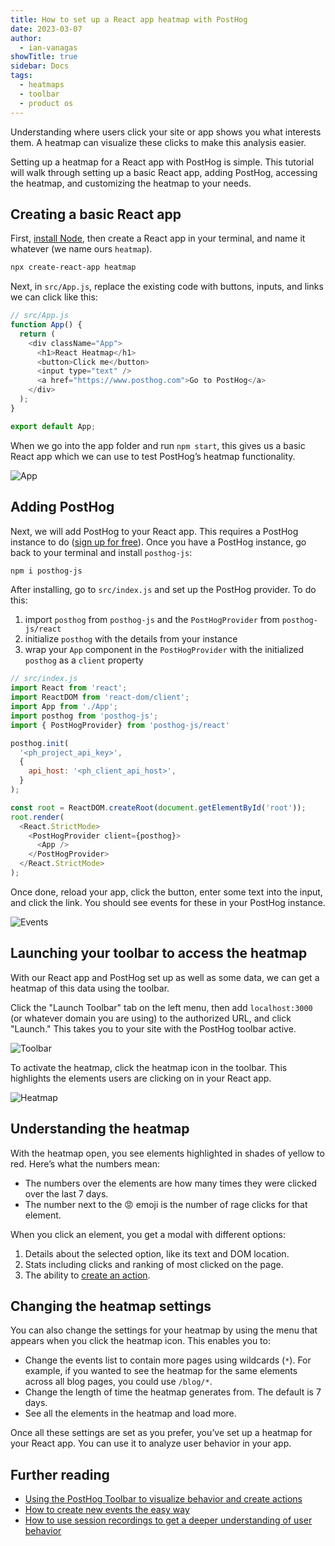 ```yaml
---
title: How to set up a React app heatmap with PostHog
date: 2023-03-07
author:
  - ian-vanagas
showTitle: true
sidebar: Docs
tags:
  - heatmaps
  - toolbar
  - product os
---
```


Understanding where users click your site or app shows you what interests them. A heatmap can visualize these clicks to make this analysis easier.

Setting up a heatmap for a React app with PostHog is simple. This tutorial will walk through setting up a basic React app, adding PostHog, accessing the heatmap, and customizing the heatmap to your needs.

## Creating a basic React app

First, [install Node](https://nodejs.dev/en/learn/how-to-install-nodejs/), then create a React app in your terminal, and name it whatever (we name ours `heatmap`).

```bash
npx create-react-app heatmap
```

Next, in `src/App.js`, replace the existing code with buttons, inputs, and links we can click like this:

```js
// src/App.js
function App() {
  return (
    <div className="App">
      <h1>React Heatmap</h1>
      <button>Click me</button>
      <input type="text" />
      <a href="https://www.posthog.com">Go to PostHog</a>
    </div>
  );
}

export default App;
```

When we go into the app folder and run `npm start`, this gives us a basic React app which we can use to test PostHog’s heatmap functionality.

![App](https://res.cloudinary.com/dmukukwp6/image/upload/v1710055416/posthog.com/contents/images/tutorials/react-heatmap/app.png)

## Adding PostHog

Next, we will add PostHog to your React app. This requires a PostHog instance to do ([sign up for free](https://app.posthog.com/signup)). Once you have a PostHog instance, go back to your terminal and install `posthog-js`:

```bash
npm i posthog-js
```

After installing, go to `src/index.js` and set up the PostHog provider. To do this:

1. import `posthog` from `posthog-js` and the `PostHogProvider` from `posthog-js/react`
2. initialize `posthog` with the details from your instance
3. wrap your `App` component in the `PostHogProvider` with the initialized `posthog` as a `client` property

```js
// src/index.js
import React from 'react';
import ReactDOM from 'react-dom/client';
import App from './App';
import posthog from 'posthog-js';
import { PostHogProvider} from 'posthog-js/react'

posthog.init(
  '<ph_project_api_key>',
  {
    api_host: '<ph_client_api_host>',
  }
);

const root = ReactDOM.createRoot(document.getElementById('root'));
root.render(
  <React.StrictMode>
    <PostHogProvider client={posthog}>
      <App />
    </PostHogProvider>
  </React.StrictMode>
);
```

Once done, reload your app, click the button, enter some text into the input, and click the link. You should see events for these in your PostHog instance.

![Events](https://res.cloudinary.com/dmukukwp6/image/upload/v1710055416/posthog.com/contents/images/tutorials/react-heatmap/events.png)

## Launching your toolbar to access the heatmap

With our React app and PostHog set up as well as some data, we can get a heatmap of this data using the toolbar. 

Click the "Launch Toolbar" tab on the left menu, then add `localhost:3000` (or whatever domain you are using) to the authorized URL, and click "Launch." This takes you to your site with the PostHog toolbar active.

![Toolbar](https://res.cloudinary.com/dmukukwp6/image/upload/v1710055416/posthog.com/contents/images/tutorials/react-heatmap/toolbar.png)

To activate the heatmap, click the heatmap icon in the toolbar. This highlights the elements users are clicking on in your React app.

![Heatmap](https://res.cloudinary.com/dmukukwp6/image/upload/v1710055416/posthog.com/contents/images/tutorials/react-heatmap/heatmap.png)

## Understanding the heatmap

With the heatmap open, you see elements highlighted in shades of yellow to red. Here’s what the numbers mean:

- The numbers over the elements are how many times they were clicked over the last 7 days.
- The number next to the 😡 emoji is the number of rage clicks for that element.

When you click an element, you get a modal with different options:

1. Details about the selected option, like its text and DOM location.
2. Stats including clicks and ranking of most clicked on the page.
3. The ability to [create an action](/tutorials/how-to-capture-events-the-easy-way).

## Changing the heatmap settings

You can also change the settings for your heatmap by using the menu that appears when you click the heatmap icon. This enables you to:

- Change the events list to contain more pages using wildcards (`*`). For example, if you wanted to see the heatmap for the same elements across all blog pages, you could use `/blog/*`.
- Change the length of time the heatmap generates from. The default is 7 days.
- See all the elements in the heatmap and load more.

Once all these settings are set as you prefer, you’ve set up a heatmap for your React app. You can use it to analyze user behavior in your app.

## Further reading

- [Using the PostHog Toolbar to visualize behavior and create actions](/tutorials/toolbar)
- [How to create new events the easy way](/tutorials/how-to-capture-events-the-easy-way)
- [How to use session recordings to get a deeper understanding of user behavior](/tutorials/explore-insights-session-recordings)

<NewsletterForm />
